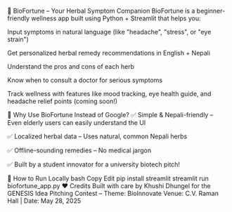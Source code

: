 🌿 BioFortune – Your Herbal Symptom Companion
BioFortune is a beginner-friendly wellness app built using Python + Streamlit that helps you:

Input symptoms in natural language (like "headache", "stress", or "eye strain")

Get personalized herbal remedy recommendations in English + Nepali

Understand the pros and cons of each herb

Know when to consult a doctor for serious symptoms

Track wellness with features like mood tracking, eye health guide, and headache relief points (coming soon!)

🧠 Why Use BioFortune Instead of Google?
✅ Simple & Nepali-friendly – Even elderly users can easily understand the UI

✅ Localized herbal data – Uses natural, common Nepali herbs

✅ Offline-sounding remedies – No medical jargon

✅ Built by a student innovator for a university biotech pitch!

🚀 How to Run Locally
bash
Copy
Edit
pip install streamlit
streamlit run biofortune_app.py
❤️ Credits
Built with care by Khushi Dhungel for the GENESIS Idea Pitching Contest – Theme: BioInnovate
Venue: C.V. Raman Hall | Date: May 28, 2025

